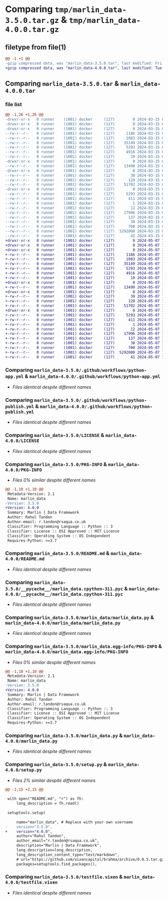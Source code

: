 # Comparing `tmp/marlin_data-3.5.0.tar.gz` & `tmp/marlin_data-4.0.0.tar.gz`

## filetype from file(1)

```diff
@@ -1 +1 @@
-gzip compressed data, was "marlin_data-3.5.0.tar", last modified: Fri Mar 15 08:16:07 2024, max compression
+gzip compressed data, was "marlin_data-4.0.0.tar", last modified: Tue May  7 13:59:02 2024, max compression
```

## Comparing `marlin_data-3.5.0.tar` & `marlin_data-4.0.0.tar`

### file list

```diff
@@ -1,26 +1,26 @@
-drwxr-xr-x   0 runner    (1001) docker     (127)        0 2024-03-15 08:16:07.099417 marlin_data-3.5.0/
-drwxr-xr-x   0 runner    (1001) docker     (127)        0 2024-03-15 08:16:07.087417 marlin_data-3.5.0/.github/
-drwxr-xr-x   0 runner    (1001) docker     (127)        0 2024-03-15 08:16:07.099417 marlin_data-3.5.0/.github/workflows/
--rw-r--r--   0 runner    (1001) docker     (127)     1186 2024-03-15 08:15:51.000000 marlin_data-3.5.0/.github/workflows/python-app.yml
--rw-r--r--   0 runner    (1001) docker     (127)     1083 2024-03-15 08:15:51.000000 marlin_data-3.5.0/.github/workflows/python-publish.yml
--rw-r--r--   0 runner    (1001) docker     (127)    35149 2024-03-15 08:15:51.000000 marlin_data-3.5.0/LICENSE
--rw-r--r--   0 runner    (1001) docker     (127)     5293 2024-03-15 08:16:07.099417 marlin_data-3.5.0/PKG-INFO
--rw-r--r--   0 runner    (1001) docker     (127)     4916 2024-03-15 08:15:51.000000 marlin_data-3.5.0/README.md
--rw-r--r--   0 runner    (1001) docker     (127)       19 2024-03-15 08:15:51.000000 marlin_data-3.5.0/__init__.py
-drwxr-xr-x   0 runner    (1001) docker     (127)        0 2024-03-15 08:16:07.099417 marlin_data-3.5.0/__pycache__/
--rw-r--r--   0 runner    (1001) docker     (127)    13490 2024-03-15 08:15:51.000000 marlin_data-3.5.0/__pycache__/marlin_data.cpython-311.pyc
-drwxr-xr-x   0 runner    (1001) docker     (127)        0 2024-03-15 08:16:07.099417 marlin_data-3.5.0/marlin_data/
--rw-r--r--   0 runner    (1001) docker     (127)       30 2024-03-15 08:15:51.000000 marlin_data-3.5.0/marlin_data/__init__.py
--rw-r--r--   0 runner    (1001) docker     (127)      120 2024-03-15 08:15:51.000000 marlin_data-3.5.0/marlin_data/data.env
--rw-r--r--   0 runner    (1001) docker     (127)    51702 2024-03-15 08:15:51.000000 marlin_data-3.5.0/marlin_data/marlin_data.py
-drwxr-xr-x   0 runner    (1001) docker     (127)        0 2024-03-15 08:16:07.099417 marlin_data-3.5.0/marlin_data.egg-info/
--rw-r--r--   0 runner    (1001) docker     (127)     5293 2024-03-15 08:16:07.000000 marlin_data-3.5.0/marlin_data.egg-info/PKG-INFO
--rw-r--r--   0 runner    (1001) docker     (127)      411 2024-03-15 08:16:07.000000 marlin_data-3.5.0/marlin_data.egg-info/SOURCES.txt
--rw-r--r--   0 runner    (1001) docker     (127)        1 2024-03-15 08:16:07.000000 marlin_data-3.5.0/marlin_data.egg-info/dependency_links.txt
--rw-r--r--   0 runner    (1001) docker     (127)       12 2024-03-15 08:16:07.000000 marlin_data-3.5.0/marlin_data.egg-info/top_level.txt
--rw-r--r--   0 runner    (1001) docker     (127)    17996 2024-03-15 08:15:51.000000 marlin_data-3.5.0/marlin_data.py
--rw-r--r--   0 runner    (1001) docker     (127)      137 2024-03-15 08:15:51.000000 marlin_data-3.5.0/pyproject.toml
--rw-r--r--   0 runner    (1001) docker     (127)       38 2024-03-15 08:16:07.099417 marlin_data-3.5.0/setup.cfg
--rw-r--r--   0 runner    (1001) docker     (127)      700 2024-03-15 08:15:51.000000 marlin_data-3.5.0/setup.py
--rw-r--r--   0 runner    (1001) docker     (127)  5292000 2024-03-15 08:15:51.000000 marlin_data-3.5.0/testfile.vixen
--rw-r--r--   0 runner    (1001) docker     (127)       41 2024-03-15 08:15:51.000000 marlin_data-3.5.0/token
+drwxr-xr-x   0 runner    (1001) docker     (127)        0 2024-05-07 13:59:02.704330 marlin_data-4.0.0/
+drwxr-xr-x   0 runner    (1001) docker     (127)        0 2024-05-07 13:59:02.692330 marlin_data-4.0.0/.github/
+drwxr-xr-x   0 runner    (1001) docker     (127)        0 2024-05-07 13:59:02.704330 marlin_data-4.0.0/.github/workflows/
+-rw-r--r--   0 runner    (1001) docker     (127)     1186 2024-05-07 13:58:49.000000 marlin_data-4.0.0/.github/workflows/python-app.yml
+-rw-r--r--   0 runner    (1001) docker     (127)     1083 2024-05-07 13:58:49.000000 marlin_data-4.0.0/.github/workflows/python-publish.yml
+-rw-r--r--   0 runner    (1001) docker     (127)    35149 2024-05-07 13:58:49.000000 marlin_data-4.0.0/LICENSE
+-rw-r--r--   0 runner    (1001) docker     (127)     5293 2024-05-07 13:59:02.704330 marlin_data-4.0.0/PKG-INFO
+-rw-r--r--   0 runner    (1001) docker     (127)     4916 2024-05-07 13:58:49.000000 marlin_data-4.0.0/README.md
+-rw-r--r--   0 runner    (1001) docker     (127)       19 2024-05-07 13:58:49.000000 marlin_data-4.0.0/__init__.py
+drwxr-xr-x   0 runner    (1001) docker     (127)        0 2024-05-07 13:59:02.704330 marlin_data-4.0.0/__pycache__/
+-rw-r--r--   0 runner    (1001) docker     (127)    13490 2024-05-07 13:58:49.000000 marlin_data-4.0.0/__pycache__/marlin_data.cpython-311.pyc
+drwxr-xr-x   0 runner    (1001) docker     (127)        0 2024-05-07 13:59:02.704330 marlin_data-4.0.0/marlin_data/
+-rw-r--r--   0 runner    (1001) docker     (127)       30 2024-05-07 13:58:49.000000 marlin_data-4.0.0/marlin_data/__init__.py
+-rw-r--r--   0 runner    (1001) docker     (127)      120 2024-05-07 13:58:49.000000 marlin_data-4.0.0/marlin_data/data.env
+-rw-r--r--   0 runner    (1001) docker     (127)    51702 2024-05-07 13:58:49.000000 marlin_data-4.0.0/marlin_data/marlin_data.py
+drwxr-xr-x   0 runner    (1001) docker     (127)        0 2024-05-07 13:59:02.704330 marlin_data-4.0.0/marlin_data.egg-info/
+-rw-r--r--   0 runner    (1001) docker     (127)     5293 2024-05-07 13:59:02.000000 marlin_data-4.0.0/marlin_data.egg-info/PKG-INFO
+-rw-r--r--   0 runner    (1001) docker     (127)      411 2024-05-07 13:59:02.000000 marlin_data-4.0.0/marlin_data.egg-info/SOURCES.txt
+-rw-r--r--   0 runner    (1001) docker     (127)        1 2024-05-07 13:59:02.000000 marlin_data-4.0.0/marlin_data.egg-info/dependency_links.txt
+-rw-r--r--   0 runner    (1001) docker     (127)       12 2024-05-07 13:59:02.000000 marlin_data-4.0.0/marlin_data.egg-info/top_level.txt
+-rw-r--r--   0 runner    (1001) docker     (127)    17996 2024-05-07 13:58:49.000000 marlin_data-4.0.0/marlin_data.py
+-rw-r--r--   0 runner    (1001) docker     (127)      137 2024-05-07 13:58:49.000000 marlin_data-4.0.0/pyproject.toml
+-rw-r--r--   0 runner    (1001) docker     (127)       38 2024-05-07 13:59:02.704330 marlin_data-4.0.0/setup.cfg
+-rw-r--r--   0 runner    (1001) docker     (127)      700 2024-05-07 13:58:49.000000 marlin_data-4.0.0/setup.py
+-rw-r--r--   0 runner    (1001) docker     (127)  5292000 2024-05-07 13:58:49.000000 marlin_data-4.0.0/testfile.vixen
+-rw-r--r--   0 runner    (1001) docker     (127)       41 2024-05-07 13:58:49.000000 marlin_data-4.0.0/token
```

### Comparing `marlin_data-3.5.0/.github/workflows/python-app.yml` & `marlin_data-4.0.0/.github/workflows/python-app.yml`

 * *Files identical despite different names*

### Comparing `marlin_data-3.5.0/.github/workflows/python-publish.yml` & `marlin_data-4.0.0/.github/workflows/python-publish.yml`

 * *Files identical despite different names*

### Comparing `marlin_data-3.5.0/LICENSE` & `marlin_data-4.0.0/LICENSE`

 * *Files identical despite different names*

### Comparing `marlin_data-3.5.0/PKG-INFO` & `marlin_data-4.0.0/PKG-INFO`

 * *Files 0% similar despite different names*

```diff
@@ -1,10 +1,10 @@
 Metadata-Version: 2.1
 Name: marlin_data
-Version: 3.5.0
+Version: 4.0.0
 Summary: Marlin | Data Framework
 Author: Rahul Tandon
 Author-email: r.tandon@rsaqua.co.uk
 Classifier: Programming Language :: Python :: 3
 Classifier: License :: OSI Approved :: MIT License
 Classifier: Operating System :: OS Independent
 Requires-Python: >=3.7
```

### Comparing `marlin_data-3.5.0/README.md` & `marlin_data-4.0.0/README.md`

 * *Files identical despite different names*

### Comparing `marlin_data-3.5.0/__pycache__/marlin_data.cpython-311.pyc` & `marlin_data-4.0.0/__pycache__/marlin_data.cpython-311.pyc`

 * *Files identical despite different names*

### Comparing `marlin_data-3.5.0/marlin_data/marlin_data.py` & `marlin_data-4.0.0/marlin_data/marlin_data.py`

 * *Files identical despite different names*

### Comparing `marlin_data-3.5.0/marlin_data.egg-info/PKG-INFO` & `marlin_data-4.0.0/marlin_data.egg-info/PKG-INFO`

 * *Files 0% similar despite different names*

```diff
@@ -1,10 +1,10 @@
 Metadata-Version: 2.1
 Name: marlin_data
-Version: 3.5.0
+Version: 4.0.0
 Summary: Marlin | Data Framework
 Author: Rahul Tandon
 Author-email: r.tandon@rsaqua.co.uk
 Classifier: Programming Language :: Python :: 3
 Classifier: License :: OSI Approved :: MIT License
 Classifier: Operating System :: OS Independent
 Requires-Python: >=3.7
```

### Comparing `marlin_data-3.5.0/marlin_data.py` & `marlin_data-4.0.0/marlin_data.py`

 * *Files identical despite different names*

### Comparing `marlin_data-3.5.0/setup.py` & `marlin_data-4.0.0/setup.py`

 * *Files 2% similar despite different names*

```diff
@@ -2,15 +2,15 @@
 
 with open("README.md", "r") as fh:
     long_description = fh.read()
 
 setuptools.setup(
 
     name="marlin_data", # Replace with your own username
-    version="3.5.0",
+    version="4.0.0",
     author="Rahul Tandon",
     author_email="r.tandon@rsaqua.co.uk",
     description="Marlin | Data Framework",
     long_description=long_description,
     long_description_content_type="text/markdown",
     # url="https://github.com/vixencapital/brahma/archive/0.0.5.tar.gz",
     packages=setuptools.find_packages(),
```

### Comparing `marlin_data-3.5.0/testfile.vixen` & `marlin_data-4.0.0/testfile.vixen`

 * *Files identical despite different names*

